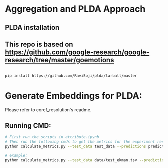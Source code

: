# Aggregation and PLDA Approach
## PLDA installation
## This repo is based on https://github.com/google-research/google-research/tree/master/goemotions

```bash

pip install https://github.com/RaviSoji/plda/tarball/master
```
# Generate Embeddings for PLDA:
Please refer to coref_resolution's readme.
## Running CMD:
```bash
# First run the scripts in attribute.ipynb
# Then run the following cmds to get the metrics for the experiment results:
python calculate_metrics.py --test_data test_data --predictions predictions --output output --emotion_file emotion_file --threshold threshold

# example:
python calculate_metrics.py --test_data data/test_ekman.tsv --predictions test_out/plda.tsv --output test_out/plda_out.json --emotion_file data/ekman.txt --threshold 0.2

```
